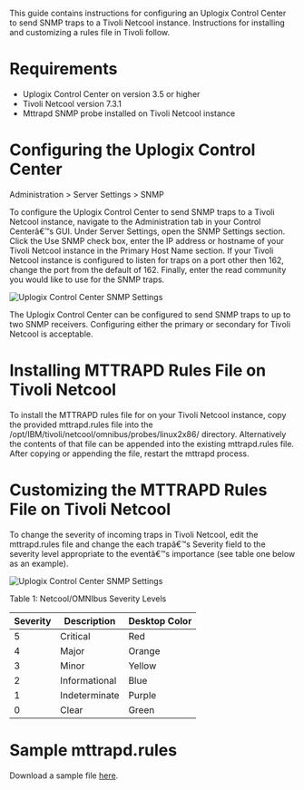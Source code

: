 <!-- 5.4 -->

This guide contains instructions for configuring an Uplogix Control Center to send SNMP traps to a Tivoli Netcool instance. Instructions for installing and customizing a rules file in Tivoli follow.

# Requirements
* Uplogix Control Center on version 3.5 or higher
* Tivoli Netcool version 7.3.1
* Mttrapd SNMP probe installed on Tivoli Netcool instance

# Configuring the Uplogix Control Center

<div class='ucc' />Administration > Server Settings > SNMP</div>

To configure the Uplogix Control Center to send SNMP traps to a Tivoli Netcool instance, navigate to the Administration tab in your Control Centerâ€™s GUI. Under Server Settings, open the SNMP Settings section. Click the Use SNMP check box, enter the IP address or hostname of your Tivoli Netcool instance in the Primary Host Name section. If your Tivoli Netcool instance is configured to listen for traps on a port other then 162, change the port from the default of 162. Finally, enter the read community you would like to use for the SNMP traps.

![Uplogix Control Center SNMP Settings](http://uplogix.com/support/docs/img/6.0/ucc-snmp-settings.png)

The Uplogix Control Center can be configured to send SNMP traps to up to two SNMP receivers. Configuring either the primary or secondary for Tivoli Netcool is acceptable.

# Installing MTTRAPD Rules File on Tivoli Netcool

To install the MTTRAPD rules file for on your Tivoli Netcool instance, copy the provided mttrapd.rules file into the /opt/IBM/tivoli/netcool/omnibus/probes/linux2x86/ directory. Alternatively the contents of that file can be appended into the existing mttrapd.rules file. After copying or appending the file, restart the mttrapd process.

# Customizing the MTTRAPD Rules File on Tivoli Netcool

To change the severity of incoming traps in Tivoli Netcool, edit the mttrapd.rules file and change the each trapâ€™s Severity field to the severity level appropriate to the eventâ€™s importance (see table one below as an example).

![Uplogix Control Center SNMP Settings](http://uplogix.com/support/docs/img/5.4/uplogix_control_center_snmp_settings_mib.jpg)

Table 1: Netcool/OMNIbus Severity Levels

| Severity | Description | Desktop Color
|---|---|---|
|5 | Critical | Red
|4 |Major	|Orange
|3 |	Minor|	Yellow
|2	|Informational	|Blue
|1	|Indeterminate	|Purple
|0	|Clear	|Green

# Sample mttrapd.rules

Download a sample file [here](http://uplogix.com/docs/pdf/misc/mttrapd.rules).